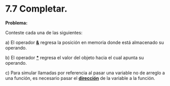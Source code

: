 # 7.7 Completar.

**Problema:**

Conteste cada una de las siguientes:

a) El operador **<u>&</u>** regresa la posición en memoria donde está almacenado su operando.

b) El operador **<u>*</u>** regresa el valor del objeto hacia el cual apunta su operando.

c) Para simular llamadas por referencia al pasar una variable no de arreglo a una función, es necesario pasar el **<u>dirección</u>** de la variable a la función.
